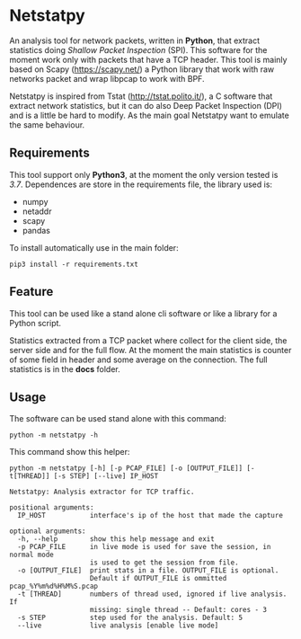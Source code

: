 # Netstatpy 
An analysis tool for network packets, written in **Python**, that extract statistics doing _Shallow Packet Inspection_ (SPI). This software for the moment work only with packets that have a TCP header. This tool is mainly based on Scapy (https://scapy.net/) a Python library that work with raw networks packet and wrap libpcap to work with BPF.

Netstatpy is inspired from Tstat (http://tstat.polito.it/), a C software that extract network statistics, but it can do also Deep Packet Inspection (DPI) and is a little be hard to modify. As the main goal Netstatpy want to emulate the same behaviour.

## Requirements
This tool support only **Python3**, at the moment the only version tested is _3.7_. 
Dependences are store in the requirements file, the library used is:

 - numpy
 - netaddr
 - scapy
 - pandas

To install automatically use in the main folder:
```
pip3 install -r requirements.txt
```

## Feature
This tool can be used like a stand alone cli software or like a library for a Python script.

Statistics extracted from a TCP packet where collect for the client side, the server side and for the full flow. At the moment the main statistics is counter of some field in header and some average on the connection. The full statistics is in the **docs** folder.

## Usage
The software can be used stand alone with this command:

```
python -m netstatpy -h
```

This command show this helper:

```
python -m netstatpy [-h] [-p PCAP_FILE] [-o [OUTPUT_FILE]] [-t[THREAD]] [-s STEP] [--live] IP_HOST

Netstatpy: Analysis extractor for TCP traffic.

positional arguments:
  IP_HOST           interface's ip of the host that made the capture

optional arguments:
  -h, --help        show this help message and exit
  -p PCAP_FILE      in live mode is used for save the session, in normal mode
                    is used to get the session from file.
  -o [OUTPUT_FILE]  print stats in a file. OUTPUT_FILE is optional. 
                    Default if OUTPUT_FILE is ommitted pcap_%Y%m%d%H%M%S.pcap
  -t [THREAD]       numbers of thread used, ignored if live analysis. If
                    missing: single thread -- Default: cores - 3
  -s STEP           step used for the analysis. Default: 5
  --live            live analysis [enable live mode]
```